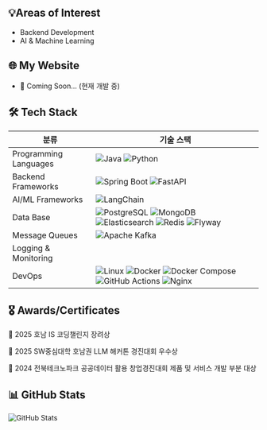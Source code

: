 ## 💡Areas of Interest
- Backend Development 
- AI & Machine Learning 

## 🌐 My Website
- 🌱 Coming Soon... (현재 개발 중)

## 🛠️ Tech Stack

| 분류 | 기술 스택 |
|----|----|
|Programming Languages|![Java](https://img.shields.io/badge/Java-007396?style=for-the-badge&logo=openjdk&logoColor=white) ![Python](https://img.shields.io/badge/Python-3776AB?style=for-the-badge&logo=python&logoColor=white)|
|Backend Frameworks|![Spring Boot](https://img.shields.io/badge/Spring%20Boot-6DB33F?style=for-the-badge&logo=spring-boot&logoColor=white) ![FastAPI](https://img.shields.io/badge/FastAPI-009688?style=for-the-badge&logo=fastapi&logoColor=white)|
|AI/ML Frameworks| ![LangChain](https://img.shields.io/badge/LangChain-1C3C3C?style=for-the-badge&logo=chainlink&logoColor=white)|
|Data Base|![PostgreSQL](https://img.shields.io/badge/PostgreSQL-4169E1?style=for-the-badge&logo=postgresql&logoColor=white) ![MongoDB](https://img.shields.io/badge/MongoDB-47A248?style=for-the-badge&logo=mongodb&logoColor=white) ![Elasticsearch](https://img.shields.io/badge/Elasticsearch-005571?style=for-the-badge&logo=elasticsearch&logoColor=white) ![Redis](https://img.shields.io/badge/Redis-DC382D?style=for-the-badge&logo=redis&logoColor=white)  ![Flyway](https://img.shields.io/badge/Flyway-CC0200?style=for-the-badge&logo=flyway&logoColor=white)|
|Message Queues| ![Apache Kafka](https://img.shields.io/badge/Apache%20Kafka-231F20?style=for-the-badge&logo=apache-kafka&logoColor=white)|
|Logging & Monitoring| |
|DevOps| ![Linux](https://img.shields.io/badge/Linux-FCC624?style=for-the-badge&logo=linux&logoColor=black) ![Docker](https://img.shields.io/badge/Docker-2496ED?style=for-the-badge&logo=docker&logoColor=white) ![Docker Compose](https://img.shields.io/badge/Docker%20Compose-2496ED?style=for-the-badge&logo=docker&logoColor=white) ![GitHub Actions](https://img.shields.io/badge/GitHub%20Actions-2088FF?style=for-the-badge&logo=github-actions&logoColor=white) ![Nginx](https://img.shields.io/badge/Nginx-009639?style=for-the-badge&logo=nginx&logoColor=white)  |

## 🎖️ Awards/Certificates
🏅 2025 호남 IS 코딩챌린지 장려상

🥉 2025 SW중심대학 호남권 LLM 해커톤 경진대회 우수상

🥇 2024 전북테크노파크 공공데이터 활용 창업경진대회 제품 및 서비스 개발 부분 대상

## 📊 GitHub Stats
![GitHub Stats](http://github-profile-summary-cards.vercel.app/api/cards/stats?username=Yoo-SH&theme=default)
